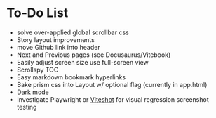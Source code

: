 # To-Do List

- solve over-applied global scrollbar css
- Story layout improvements
- move Github link into header
- Next and Previous pages (see Docusaurus/Vitebook)
- Easily adjust screen size use full-screen view
- Scrollspy TOC
- Easy markdown bookmark hyperlinks
- Bake prism css into Layout w/ optional flag (currently in app.html)
- Dark mode
- Investigate Playwright or [Viteshot](https://viteshot.com/) for visual regression screenshot testing
